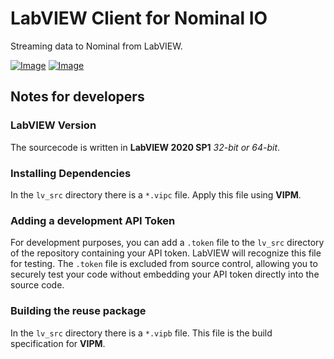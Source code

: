 # LabVIEW Client for Nominal IO
Streaming data to Nominal from LabVIEW.

[![Image](https://www.vipm.io/package/nominal_lib_nominal_io_client/badge.svg?metric=installs)](https://www.vipm.io/package/nominal_lib_nominal_io_client/) [![Image](https://www.vipm.io/package/nominal_lib_nominal_io_client/badge.svg?metric=stars)](https://www.vipm.io/package/nominal_lib_nominal_io_client/)


## Notes for developers
### LabVIEW Version
The sourcecode is written in **LabVIEW 2020 SP1** _32-bit or 64-bit_.

### Installing Dependencies
In the `lv_src` directory there is a `*.vipc` file. Apply this file using **VIPM**.

### Adding a development API Token
For development purposes, you can add a `.token` file to the `lv_src` directory of the repository containing your API token. LabVIEW will recognize this file for testing. The `.token` file is excluded from source control, allowing you to securely test your code without embedding your API token directly into the source code.

### Building the reuse package
In the `lv_src` directory there is a `*.vipb` file. This file is the build specification for **VIPM**.
